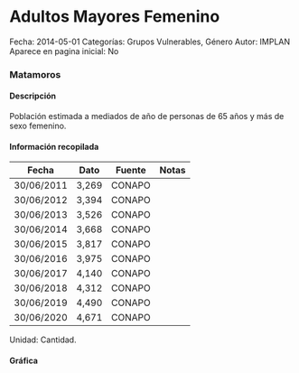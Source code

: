 Adultos Mayores Femenino
=====

Fecha: 2014-05-01
Categorías: Grupos Vulnerables, Género
Autor: IMPLAN
Aparece en pagina inicial: No

### Matamoros

#### Descripción

Población estimada a mediados de año de personas de 65 años y más de sexo femenino.

<!-- break -->

#### Información recopilada

<table class="table table-hover table-bordered matriz">
  <thead>
    <tr><th>Fecha</th><th>Dato</th><th>Fuente</th><th>Notas</th></tr>
  </thead>
  <tbody>
    <tr><td class="centrado">30/06/2011</td><td class="derecha">3,269</td><td>CONAPO</td><td></td></tr>
    <tr><td class="centrado">30/06/2012</td><td class="derecha">3,394</td><td>CONAPO</td><td></td></tr>
    <tr><td class="centrado">30/06/2013</td><td class="derecha">3,526</td><td>CONAPO</td><td></td></tr>
    <tr><td class="centrado">30/06/2014</td><td class="derecha">3,668</td><td>CONAPO</td><td></td></tr>
    <tr><td class="centrado">30/06/2015</td><td class="derecha">3,817</td><td>CONAPO</td><td></td></tr>
    <tr><td class="centrado">30/06/2016</td><td class="derecha">3,975</td><td>CONAPO</td><td></td></tr>
    <tr><td class="centrado">30/06/2017</td><td class="derecha">4,140</td><td>CONAPO</td><td></td></tr>
    <tr><td class="centrado">30/06/2018</td><td class="derecha">4,312</td><td>CONAPO</td><td></td></tr>
    <tr><td class="centrado">30/06/2019</td><td class="derecha">4,490</td><td>CONAPO</td><td></td></tr>
    <tr><td class="centrado">30/06/2020</td><td class="derecha">4,671</td><td>CONAPO</td><td></td></tr>
  </tbody>
</table>

Unidad: Cantidad.

#### Gráfica

<div id="Morriswlopsgvu" class="grafica"></div>
<script>
  // Gráfica
  if (typeof varMorriswlopsgvu === 'undefined') {
    varMorriswlopsgvu = Morris.Line({
      element: 'Morriswlopsgvu',
      data: [{ fecha: '2011-06-30', dato: 3269 },{ fecha: '2012-06-30', dato: 3394 },{ fecha: '2013-06-30', dato: 3526 },{ fecha: '2014-06-30', dato: 3668 },{ fecha: '2015-06-30', dato: 3817 },{ fecha: '2016-06-30', dato: 3975 },{ fecha: '2017-06-30', dato: 4140 },{ fecha: '2018-06-30', dato: 4312 },{ fecha: '2019-06-30', dato: 4490 },{ fecha: '2020-06-30', dato: 4671 }],
      xkey: 'fecha',
      ykeys: ['dato'],
      labels: ['Dato'],
      lineColors: ['#FF5B02'],
      xLabelFormat: function(d) { return d.getDate()+'/'+(d.getMonth()+1)+'/'+d.getFullYear(); },
      dateFormat: function(ts) { var d = new Date(ts); return d.getDate() + '/' + (d.getMonth() + 1) + '/' + d.getFullYear(); }
    });
  }
</script>
